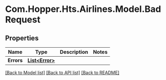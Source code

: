 # Com.Hopper.Hts.Airlines.Model.BadRequest

## Properties

Name | Type | Description | Notes
------------ | ------------- | ------------- | -------------
**Errors** | [**List&lt;Error&gt;**](Error.md) |  | 

[[Back to Model list]](../../README.md#documentation-for-models) [[Back to API list]](../../README.md#documentation-for-api-endpoints) [[Back to README]](../../README.md)

